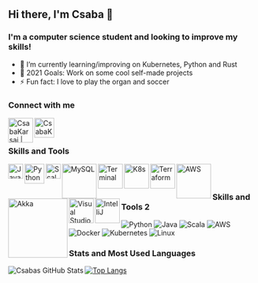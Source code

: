 ## Hi there, I'm Csaba 👋

### I'm a computer science student and looking to improve my skills!

- 🌱 I’m currently learning/improving on Kubernetes, Python and Rust
- 🥅 2021 Goals: Work on some cool self-made projects
- ⚡ Fun fact: I love to play the organ and soccer

### Connect with me

[<img align="left" alt="CsabaKarsai | LinkedIn" width="50px" src="https://user-images.githubusercontent.com/64684648/130368440-4c6672a1-59fb-4101-b7f8-389be1790a54.png" />][linkedin]

[<img align="left" alt="CsabaKarsai | Xing" width="40px" src="https://user-images.githubusercontent.com/64684648/130368474-6d883775-a6fb-4042-ac80-14755d4f32de.png" />][xing]

<br />
<br />

### Skills and Tools

[<img align="left" alt="Java" width="30px" src="https://user-images.githubusercontent.com/64684648/130368526-8ee1f538-860a-4e98-a591-1a23dce965c8.png" />][java]
[<img align="left" alt="Python" width="40px" src="https://user-images.githubusercontent.com/64684648/130368601-0ca3c2d3-e829-4fdd-a0cf-3b5a35f14b6d.png" />][python]
[<img align="left" alt="Scala" width="30px" src="https://user-images.githubusercontent.com/64684648/130368745-9e8d1ecc-ee0c-4889-83bd-ff0bc62ce1b2.png" />][scala]
[<img align="left" alt="MySQL" width="70px" src="https://user-images.githubusercontent.com/64684648/130368798-7463c08b-93bb-4454-9f5f-1e8c2842e20e.png" />][mysql]
[<img align="left" alt="Terminal" width="50px" src="https://user-images.githubusercontent.com/64684648/130368885-5425c28e-3d4f-4b6a-856a-3bc2bcc76cb7.png" />][terminal]
[<img align="left" alt="K8s" width="50px" src="https://user-images.githubusercontent.com/64684648/130369047-24fd05bf-4a68-4923-a6fe-d82fbbe1f8d2.png" />][k8s]
[<img align="left" alt="Terraform" width="50px" src="https://user-images.githubusercontent.com/64684648/130369153-aecf07e8-456f-4cf1-afa8-9e1ed2b91496.png" />][terraform]
[<img align="left" alt="AWS" width="70px" src="https://user-images.githubusercontent.com/64684648/130369185-ad00a73b-27f5-4e39-b349-20cf845fd489.png" />][aws]
[<img align="left" alt="Akka" width="120px" src="https://user-images.githubusercontent.com/64684648/130369272-58e47bee-1bd6-4550-9d25-02413c96b167.png" />][akka]
[<img align="left" alt="Visual Studio Code" width="50px" src="https://user-images.githubusercontent.com/64684648/130369341-87b25098-dca0-48d8-9f3b-0822904feb3f.png" />][vscode]
[<img align="left" alt="IntelliJ" width="50px" src="https://user-images.githubusercontent.com/64684648/130502128-9d0a2acd-f997-4c85-853d-dadf13c6e863.png" />][linux]

<br />
<br />

### Skills and Tools 2

![Python](https://img.shields.io/badge/-Python-000?&logo=Python)
![Java](https://img.shields.io/badge/-Java-000?&logo=Java)
![Scala](https://img.shields.io/badge/-Scala-000?&logo=Scala)
![AWS](https://img.shields.io/badge/-AWS-000?&logo=Amazon-AWS&logoColor=F90)
![Docker](https://img.shields.io/badge/-Docker-000?&logo=Docker)
![Kubernetes](https://img.shields.io/badge/-Kubernetes-000?&logo=Kubernetes)
![Linux](https://img.shields.io/badge/-Linux-000?&logo=Linux)
### Stats and Most Used Languages

<img align="left" alt="Csabas GitHub Stats" src="https://github-readme-stats.vercel.app/api?username=CsabaKarsai&show_icons=true&hide_border=true&include_all_commits=true&hide_title=true" />

[linkedin]: https://www.linkedin.com/in/csaba-karsai-8709871ba/
[xing]: https://www.xing.com/profile/Csaba_Karsai/cv
[vscode]: https://code.visualstudio.com/
[java]: https://www.java.com/en/
[python]: https://www.python.org/
[scala]: https://www.scala-lang.org/
[mysql]: https://www.mysql.com/
[terminal]: https://en.wikipedia.org/wiki/Computer_terminal
[k8s]: https://kubernetes.io/
[terraform]: https://www.terraform.io/
[aws]: https://aws.amazon.com/
[akka]: https://akka.io/
[vscode]: https://code.visualstudio.com/
[intellij]: https://www.jetbrains.com/idea/
[linux]: https://en.wikipedia.org/wiki/Linux

[![Top Langs](https://github-readme-stats.vercel.app/api/top-langs/?username=CsabaKarsai&hide_border=true&hide_title=true)](https://github.com/anuraghazra/github-readme-stats)